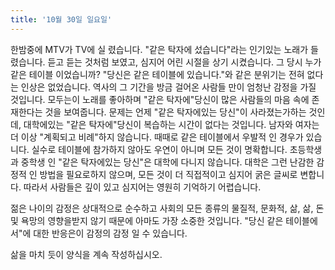 ```yaml
---
title: '10월 30일 일요일'
---
```

한밤중에 MTV가 TV에 실 렸습니다. "같은 탁자에 섰습니다"라는 인기있는 노래가 들렸습니다. 듣고 듣는 것처럼 보였고, 심지어 어린 시절을 상기 시켰습니다. 그 당시 누가 같은 테이블 이었습니까? "당신은 같은 테이블에 있습니다."와 같은 분위기는 전혀 없다는 인상은 없었습니다. 역사의 그 기간을 방금 걸어온 사람들 만이 엄청난 감정을 가질 것입니다. 모두는이 노래를 좋아하며 "같은 탁자에"당신이 많은 사람들의 마음 속에 존재한다는 것을 보여줍니다. 문제는 언제 "같은 탁자에있는 당신"이 사라졌는가하는 것인데, 대학에있는 "같은 탁자에"당신이 복습하는 시간이 없다는 것입니다. 남자와 여자는 더 이상 "계획되고 비례"하지 않습니다. 때때로 같은 테이블에서 우발적 인 경우가 있습니다. 실수로 테이블에 참가하지 않아도 우연이 아니며 모든 것이 명확합니다. 초등학생과 중학생 인 "같은 탁자에있는 당신"은 대학에 다니지 않습니다. 대학은 그런 난감한 감정적 인 방법을 필요로하지 않으며, 모든 것이 더 직접적이고 심지어 굵은 글씨로 변합니다. 따라서 사람들은 깊이 있고 심지어는 영원히 기억하기 어렵습니다.

젊은 나이의 감정은 상대적으로 순수하고 사회의 모든 종류의 물질적, 문화적, 삶, 삶, 돈 및 욕망의 영향을받지 않기 때문에 아마도 가장 소중한 것입니다. "당신 같은 테이블에서"에 대한 반응은이 감정의 감정 일 수 있습니다.

삶을 마치 듯이 양식을 계속 작성하십시오.

